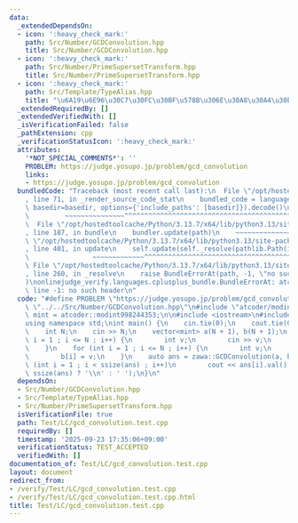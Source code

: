 ```yaml
---
data:
  _extendedDependsOn:
  - icon: ':heavy_check_mark:'
    path: Src/Number/GCDConvolution.hpp
    title: Src/Number/GCDConvolution.hpp
  - icon: ':heavy_check_mark:'
    path: Src/Number/PrimeSupersetTransform.hpp
    title: Src/Number/PrimeSupersetTransform.hpp
  - icon: ':heavy_check_mark:'
    path: Src/Template/TypeAlias.hpp
    title: "\u6A19\u6E96\u30C7\u30FC\u30BF\u578B\u306E\u30A8\u30A4\u30EA\u30A2\u30B9"
  _extendedRequiredBy: []
  _extendedVerifiedWith: []
  _isVerificationFailed: false
  _pathExtension: cpp
  _verificationStatusIcon: ':heavy_check_mark:'
  attributes:
    '*NOT_SPECIAL_COMMENTS*': ''
    PROBLEM: https://judge.yosupo.jp/problem/gcd_convolution
    links:
    - https://judge.yosupo.jp/problem/gcd_convolution
  bundledCode: "Traceback (most recent call last):\n  File \"/opt/hostedtoolcache/Python/3.13.7/x64/lib/python3.13/site-packages/onlinejudge_verify/documentation/build.py\"\
    , line 71, in _render_source_code_stat\n    bundled_code = language.bundle(stat.path,\
    \ basedir=basedir, options={'include_paths': [basedir]}).decode()\n          \
    \         ~~~~~~~~~~~~~~~^^^^^^^^^^^^^^^^^^^^^^^^^^^^^^^^^^^^^^^^^^^^^^^^^^^^^^^^^^^^^^^^^^\n\
    \  File \"/opt/hostedtoolcache/Python/3.13.7/x64/lib/python3.13/site-packages/onlinejudge_verify/languages/cplusplus.py\"\
    , line 187, in bundle\n    bundler.update(path)\n    ~~~~~~~~~~~~~~^^^^^^\n  File\
    \ \"/opt/hostedtoolcache/Python/3.13.7/x64/lib/python3.13/site-packages/onlinejudge_verify/languages/cplusplus_bundle.py\"\
    , line 401, in update\n    self.update(self._resolve(pathlib.Path(included), included_from=path))\n\
    \                ~~~~~~~~~~~~~^^^^^^^^^^^^^^^^^^^^^^^^^^^^^^^^^^^^^^^^^^^^\n \
    \ File \"/opt/hostedtoolcache/Python/3.13.7/x64/lib/python3.13/site-packages/onlinejudge_verify/languages/cplusplus_bundle.py\"\
    , line 260, in _resolve\n    raise BundleErrorAt(path, -1, \"no such header\"\
    )\nonlinejudge_verify.languages.cplusplus_bundle.BundleErrorAt: atcoder/modint:\
    \ line -1: no such header\n"
  code: "#define PROBLEM \"https://judge.yosupo.jp/problem/gcd_convolution\"\n\n#include\
    \ \"../../Src/Number/GCDConvolution.hpp\"\n#include \"atcoder/modint\"\nusing\
    \ mint = atcoder::modint998244353;\n\n#include <iostream>\n#include <vector>\n\
    using namespace std;\nint main() {\n    cin.tie(0);\n    cout.tie(0);\n    ios::sync_with_stdio(0);\n\
    \    int N;\n    cin >> N;\n    vector<mint> a(N + 1), b(N + 1);\n    for (int\
    \ i = 1 ; i <= N ; i++) {\n        int v;\n        cin >> v;\n        a[i] = v;\n\
    \    }\n    for (int i = 1 ; i <= N ; i++) {\n        int v;\n        cin >> v;\n\
    \        b[i] = v;\n    }\n    auto ans = zawa::GCDConvolution(a, b);\n    for\
    \ (int i = 1 ; i < ssize(ans) ; i++)\n        cout << ans[i].val() << (i + 1 ==\
    \ ssize(ans) ? '\\n' : ' ');\n}\n"
  dependsOn:
  - Src/Number/GCDConvolution.hpp
  - Src/Template/TypeAlias.hpp
  - Src/Number/PrimeSupersetTransform.hpp
  isVerificationFile: true
  path: Test/LC/gcd_convolution.test.cpp
  requiredBy: []
  timestamp: '2025-09-23 17:35:06+09:00'
  verificationStatus: TEST_ACCEPTED
  verifiedWith: []
documentation_of: Test/LC/gcd_convolution.test.cpp
layout: document
redirect_from:
- /verify/Test/LC/gcd_convolution.test.cpp
- /verify/Test/LC/gcd_convolution.test.cpp.html
title: Test/LC/gcd_convolution.test.cpp
---
```

